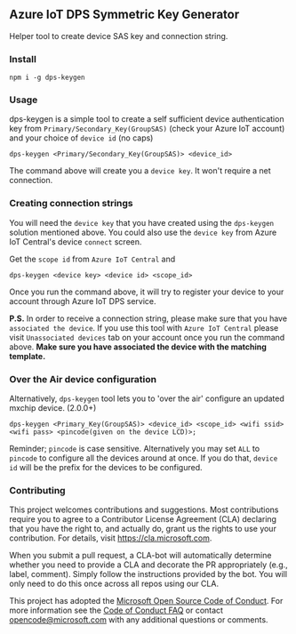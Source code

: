 ## Azure IoT DPS Symmetric Key Generator

Helper tool to create device SAS key and connection string.

### Install

```
npm i -g dps-keygen
```

### Usage

dps-keygen is a simple tool to create a self sufficient device authentication key
from `Primary/Secondary_Key(GroupSAS)` (check your Azure IoT account) and your choice of `device id` (no caps)

```
dps-keygen <Primary/Secondary_Key(GroupSAS)> <device_id>
```

The command above will create you a `device key`. It won't require a net connection.

### Creating connection strings

You will need the `device key` that you have created using the `dps-keygen` solution mentioned above.
You could also use the `device key` from Azure IoT Central's device `connect` screen.

Get the `scope id` from `Azure IoT Central` and
```
dps-keygen <device key> <device id> <scope_id>
```

Once you run the command above, it will try to register your device to your account through Azure IoT DPS service.

**P.S.** In order to receive a connection string, please make sure that you have `associated the device`.
If you use this tool with `Azure IoT Central` please visit `Unassociated devices` tab on your account once you run the command above.
**Make sure you have associated the device with the matching template.**

### Over the Air device configuration

Alternatively, `dps-keygen` tool lets you to 'over the air' configure an updated mxchip device. (2.0.0+)

```
dps-keygen <Primary_Key(GroupSAS)> <device_id> <scope_id> <wifi ssid> <wifi pass> <pincode(given on the device LCD)>;
```

Reminder; `pincode` is case sensitive. Alternatively you may set `ALL` to `pincode` to configure all the devices around at once.
If you do that, `device id` will be the prefix for the devices to be configured.

### Contributing

This project welcomes contributions and suggestions.  Most contributions require you to agree to a
Contributor License Agreement (CLA) declaring that you have the right to, and actually do, grant us
the rights to use your contribution. For details, visit https://cla.microsoft.com.

When you submit a pull request, a CLA-bot will automatically determine whether you need to provide
a CLA and decorate the PR appropriately (e.g., label, comment). Simply follow the instructions
provided by the bot. You will only need to do this once across all repos using our CLA.

This project has adopted the [Microsoft Open Source Code of Conduct](https://opensource.microsoft.com/codeofconduct/).
For more information see the [Code of Conduct FAQ](https://opensource.microsoft.com/codeofconduct/faq/) or
contact [opencode@microsoft.com](mailto:opencode@microsoft.com) with any additional questions or comments.
